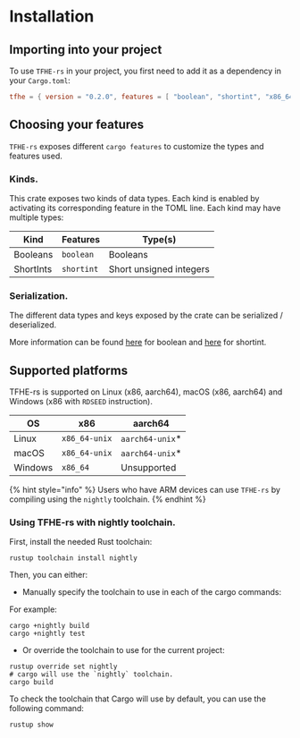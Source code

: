 # Installation

## Importing into your project

To use `TFHE-rs` in your project, you first need to add it as a dependency in your `Cargo.toml`:

```toml
tfhe = { version = "0.2.0", features = [ "boolean", "shortint", "x86_64-unix" ] }
```

## Choosing your features

`TFHE-rs` exposes different `cargo features` to customize the types and features used.

### Kinds.

This crate exposes two kinds of data types. Each kind is enabled by activating its corresponding feature in the TOML line. Each kind may have multiple types:

| Kind      | Features   | Type(s)                 |
| --------- | ---------- | ----------------------- |
| Booleans  | `boolean`  | Booleans                |
| ShortInts | `shortint` | Short unsigned integers |

### Serialization.

The different data types and keys exposed by the crate can be serialized / deserialized.

More information can be found [here](../Boolean/serialization.md) for boolean and [here](../shortint/serialization.md) for shortint.

## Supported platforms

TFHE-rs is supported on Linux (x86, aarch64), macOS (x86, aarch64) and Windows (x86 with `RDSEED` instruction).

| OS      | x86           | aarch64          |
| ------- | ------------- | ---------------- |
| Linux   | `x86_64-unix` | `aarch64-unix`\* |
| macOS   | `x86_64-unix` | `aarch64-unix`\* |
| Windows | `x86_64`      | Unsupported      |

{% hint style="info" %}
Users who have ARM devices can use `TFHE-rs` by compiling using the `nightly` toolchain.
{% endhint %}

### Using TFHE-rs with nightly toolchain.

First, install the needed Rust toolchain:

```shell
rustup toolchain install nightly
```

Then, you can either:

* Manually specify the toolchain to use in each of the cargo commands:

For example:

```shell
cargo +nightly build
cargo +nightly test
```

* Or override the toolchain to use for the current project:

```shell
rustup override set nightly
# cargo will use the `nightly` toolchain.
cargo build
```

To check the toolchain that Cargo will use by default, you can use the following command:

```shell
rustup show
```
